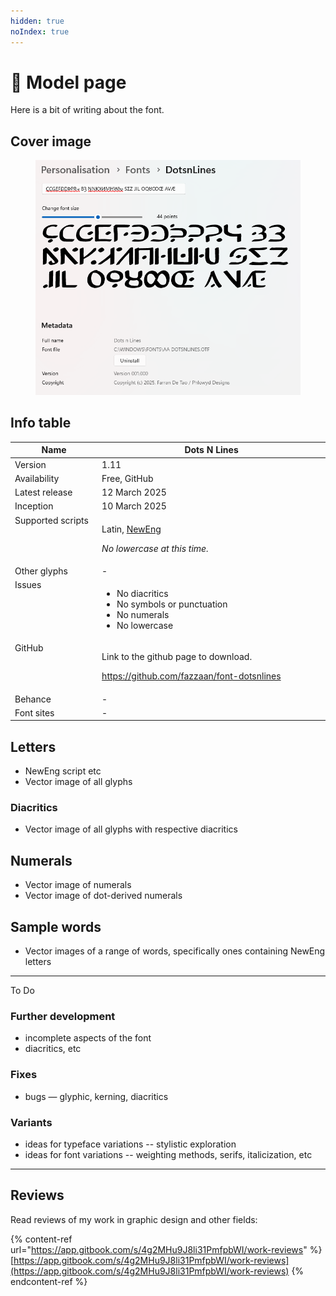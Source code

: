 ```yaml
---
hidden: true
noIndex: true
---
```


# 💠 Model page

Here is a bit of writing about the font.

## Cover image

<figure><picture><source srcset="../../.gitbook/assets/Screenshot Windows Font Settings inverted.png" media="(prefers-color-scheme: dark)"><img src="../../.gitbook/assets/Screenshot Windows Font Settings.png" alt=""></picture><figcaption></figcaption></figure>

## Info table

<table><thead><tr><th width="162" valign="top">Name</th><th width="440">Dots N Lines</th></tr></thead><tbody><tr><td valign="top">Version</td><td>1.11</td></tr><tr><td valign="top">Availability</td><td>Free, GitHub</td></tr><tr><td valign="top">Latest release</td><td>12 March 2025</td></tr><tr><td valign="top">Inception</td><td>10 March 2025</td></tr><tr><td valign="top">Supported scripts</td><td><p>Latin, <a href="https://app.gitbook.com/o/bhv2aXe6eExkCxRzuAVK/s/nQuhfcBU5w4vA1rwurTv/">NewEng</a> </p><p><em>No lowercase at this time.</em> </p></td></tr><tr><td valign="top">Other glyphs</td><td>-</td></tr><tr><td valign="top">Issues</td><td><ul><li>No diacritics</li><li>No symbols or punctuation</li><li>No numerals</li><li>No lowercase </li></ul></td></tr><tr><td valign="top">GitHub</td><td><p>Link to the github page to download.</p><p><a href="https://github.com/fazzaan/font-dotsnlines">https://github.com/fazzaan/font-dotsnlines</a> </p></td></tr><tr><td valign="top">Behance</td><td>-</td></tr><tr><td valign="top">Font sites</td><td>-</td></tr></tbody></table>



## Letters

* NewEng script etc
* Vector image of all glyphs

### Diacritics

* Vector image of all glyphs with respective diacritics



## Numerals

* Vector image of numerals
* Vector image of dot-derived numerals

## Sample words

* Vector images of a range of words, specifically ones containing NewEng letters

***

To Do


### Further development

* incomplete aspects of the font
* diacritics, etc

### Fixes

* bugs — glyphic, kerning, diacritics

### Variants

* ideas for typeface variations -- stylistic exploration
* ideas for font variations -- weighting methods, serifs, italicization, etc

***

## Reviews

Read reviews of my work in graphic design and other fields:

{% content-ref url="https://app.gitbook.com/s/4g2MHu9J8li31PmfpbWI/work-reviews" %}
[https://app.gitbook.com/s/4g2MHu9J8li31PmfpbWI/work-reviews](https://app.gitbook.com/s/4g2MHu9J8li31PmfpbWI/work-reviews)
{% endcontent-ref %}

